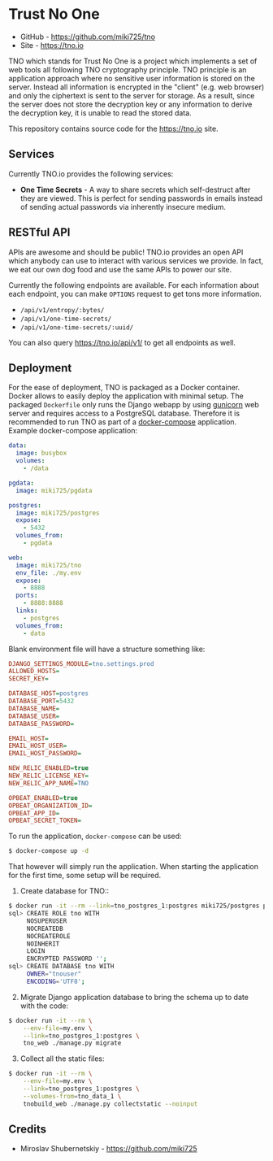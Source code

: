 Trust No One
============

* GitHub - https://github.com/miki725/tno
* Site - https://tno.io

TNO which stands for Trust No One is a project which implements
a set of web tools all following TNO cryptography principle.
TNO principle is an application approach where no sensitive
user information is stored on the server. Instead all information
is encrypted in the "client" (e.g. web browser) and only the
ciphertext is sent to the server for storage. As a result,
since the server does not store the decryption key or any
information to derive the decryption key, it is unable to
read the stored data.

This repository contains source code for the https://tno.io site.

Services
--------

Currently TNO.io provides the following services:

* **One Time Secrets** - A way to share secrets which
  self-destruct after they are viewed. This is perfect
  for sending passwords in emails instead of sending
  actual passwords via inherently insecure medium.

RESTful API
-----------

APIs are awesome and should be public! TNO.io provides an
open API which anybody can use to interact with various
services we provide. In fact, we eat our own dog food and
use the same APIs to power our site.

Currently the following endpoints are available.
For each information about each endpoint, you can make
``OPTIONS`` request to get tons more information.

* ``/api/v1/entropy/:bytes/``
* ``/api/v1/one-time-secrets/``
* ``/api/v1/one-time-secrets/:uuid/``

You can also query https://tno.io/api/v1/ to get all endpoints
as well.

Deployment
----------

For the ease of deployment, TNO is packaged as a Docker container.
Docker allows to easily deploy the application with minimal setup.
The packaged `Dockerfile` only runs the Django webapp by using
[gunicorn](http://gunicorn.org/) web server and requires access
to a PostgreSQL database. Therefore it is recommended to run
TNO as part of a [docker-compose](https://docs.docker.com/compose/)
application. Example docker-compose application:

```yaml
data:
  image: busybox
  volumes:
    - /data

pgdata:
  image: miki725/pgdata

postgres:
  image: miki725/postgres
  expose:
    - 5432
  volumes_from:
    - pgdata

web:
  image: miki725/tno
  env_file: ./my.env
  expose:
    - 8888
  ports:
    - 8888:8888
  links:
    - postgres
  volumes_from:
    - data
```

Blank environment file will have a structure something like:

```ini
DJANGO_SETTINGS_MODULE=tno.settings.prod
ALLOWED_HOSTS=
SECRET_KEY=

DATABASE_HOST=postgres
DATABASE_PORT=5432
DATABASE_NAME=
DATABASE_USER=
DATABASE_PASSWORD=

EMAIL_HOST=
EMAIL_HOST_USER=
EMAIL_HOST_PASSWORD=

NEW_RELIC_ENABLED=true
NEW_RELIC_LICENSE_KEY=
NEW_RELIC_APP_NAME=TNO

OPBEAT_ENABLED=true
OPBEAT_ORGANIZATION_ID=
OPBEAT_APP_ID=
OPBEAT_SECRET_TOKEN=
```

To run the application, ``docker-compose`` can be used:

```bash
$ docker-compose up -d
```

That however will simply run the application.
When starting the application for the first time, some setup will be required.

1. Create database for TNO::

```bash
$ docker run -it --rm --link=tno_postgres_1:postgres miki725/postgres psql --host=postgres
sql> CREATE ROLE tno WITH
     NOSUPERUSER
     NOCREATEDB
     NOCREATEROLE
     NOINHERIT
     LOGIN
     ENCRYPTED PASSWORD '';
sql> CREATE DATABASE tno WITH
     OWNER="tnouser"
     ENCODING='UTF8';
```

2. Migrate Django application database to bring the schema up to date with the code:

```bash
$ docker run -it --rm \
    --env-file=my.env \
    --link=tno_postgres_1:postgres \
    tno_web ./manage.py migrate
```

3. Collect all the static files:

```bash
$ docker run -it --rm \
    --env-file=my.env \
    --link=tno_postgres_1:postgres \
    --volumes-from=tno_data_1 \
    tnobuild_web ./manage.py collectstatic --noinput
```

Credits
-------

* Miroslav Shubernetskiy - https://github.com/miki725
